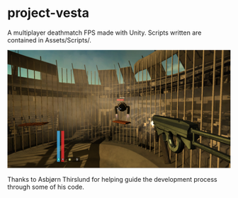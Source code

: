 # project-vesta

A multiplayer deathmatch FPS made with Unity.
Scripts written are contained in Assets/Scripts/.

![In-Game Screenshot](in-game-screenshot.png?raw=true "In-Game Screenshot")

Thanks to Asbjørn Thirslund for helping guide the development process through some of his code.
